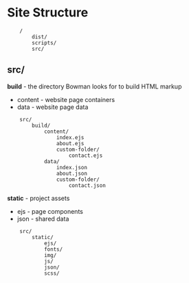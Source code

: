 # Site Structure

        /
            dist/
            scripts/
            src/

## src/

**build** - the directory Bowman looks for to build HTML markup

<ul>
<li>content - website page containers</li>
<li>data - website page data</li>
</ul>
            
        src/
            build/
                content/
                    index.ejs
                    about.ejs
                    custom-folder/
                        contact.ejs
                data/
                    index.json
                    about.json
                    custom-folder/
                        contact.json

**static** - project assets

<ul>
<li>ejs - page components</li>
<li>json - shared data</li>
</ul>
            
        src/
            static/
                ejs/
                fonts/
                img/
                js/
                json/
                scss/
